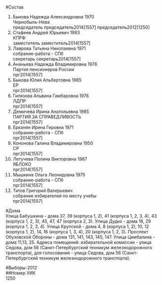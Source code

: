 #Состав  
1. Быкова Надежда Александровна 1970  
    Чернобыль-Нева  
    председатель председатель2014[1557] председатель2012[1250]  
2. Стафеев Андрей Юрьевич 1993  
    КПРФ  
    заместитель заместитель2014[1557]  
3. Лаврова Татьяна Николаевна 1971  
    собрание-работа - СПб  
    секретарь секретарь2014[1557]  
4. Ананьева Надежда Владимировна 1976  
    Партия пенсионеров России  
    прг2014[1557]  
5. Быкова Юлия Альбертовна 1985  
    ЕР  
    прг2014[1557]  
6. Гилязова Альвина Гамбаровна 1976  
    ЛДПР  
    прг2014[1557]  
7. Демичева Ирина Анатольевна 1985  
    ПАРТИЯ ЗА СПРАВЕДЛИВОСТЬ  
    прг2014[1557]  
8. Ерканян Ирина Геровна 1971  
    собрание-работа - СПб  
    прг2014[1557]  
9. Кононова Галина Владимировна 1950  
    СР  
    прг2014[1557]  
10. Летучева Полина Викторовна 1987  
    ЯБЛОКО  
    прг2014[1557]  
11. Мышкина Ольга Леонидовна 1975  
    собрание-работа - СПб  
    прг2014[1557]  
12. Титов Григорий Валерьевич  
    собрание избирателей по месту учебы  
    прг2014[1557]  
  
#Дома  
Улица Бабушкина - дома 37, 39 (корпуса 1, 2), 41 (корпуса 1, 2, 3, 4), 43 (корпуса 1, 2, 3), 45, 47, 47 (корпуса 2, 3). Улица Дудко - дома 18, 29 (корпуса 1, 2, 3, 4). Улица Крупской - дома 4, 8 (корпуса 1, 2), 10, 12 (корпуса 1, 2), 14, 16 (корпуса 1, 3, 4), 20 (корпуса 1, 2, 3). Проспект Обуховской Обороны - дома  131, 141, 143, 145, 147. Улица Цимбалина - дома 11,13, 25. Адреса помещений: избирательной комиссии - улица Седова, дом 56 (Санкт-Петербургский техникум железнодорожного транспорта), для голосования - улица Седова, дом 56 (Санкт-Петербургский техникум железнодорожного транспорта).  
  
#Выборы-2012  
##Номер УИК  
1250  
